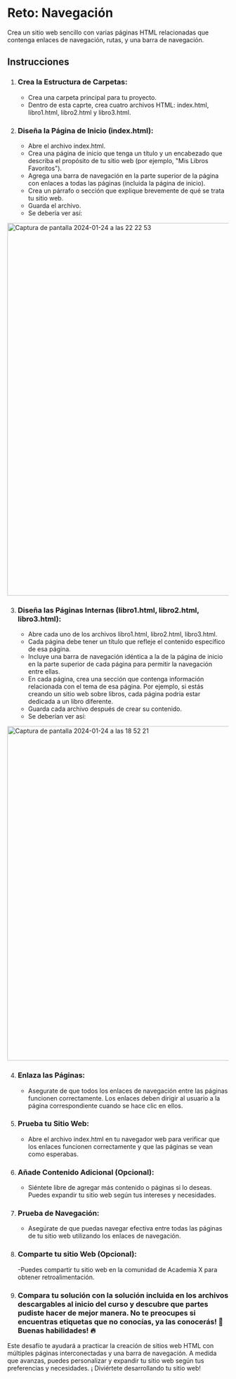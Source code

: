 # Reto: Navegación

Crea un sitio web sencillo con varias páginas HTML relacionadas que contenga enlaces de navegación, rutas, y una barra de navegación.

## Instrucciones

1. ### Crea la Estructura de Carpetas:

      - Crea una carpeta principal para tu proyecto.
      - Dentro de esta caprte, crea cuatro archivos HTML:
        index.html, libro1.html, libro2.html y libro3.html.

2. ### Diseña la Página de Inicio (index.html):

      - Abre el archivo index.html.
      - Crea una página de inicio que tenga un título y un encabezado que describa el propósito de tu sitio web (por ejemplo, "Mis Libros Favoritos").
      - Agrega una barra de navegación en la parte superior de la página con enlaces a todas las páginas (incluida la página de inicio).
      - Crea un párrafo o sección que explique brevemente de qué se trata tu sitio web.
      - Guarda el archivo.
      - Se debería ver así:

<img width="848" alt="Captura de pantalla 2024-01-24 a las 22 22 53" src="https://github.com/unverchamt/HTML-Retos/assets/134392893/3218ea91-3223-4b12-9ec3-ed06e6ccc3ac">


3. ### Diseña las  Páginas Internas (libro1.html, libro2.html, libro3.html):

     - Abre cada uno de los archivos libro1.html, libro2.html, libro3.html.
     - Cada página debe tener un título que refleje el contenido específico de esa página.
     - Incluye una barra de navegación idéntica a la de la página de inicio en la parte superior de cada página para permitir la navegación entre ellas.
     - En cada página, crea una sección que contenga información relacionada con el tema de esa página. Por ejemplo, si estás creando un sitio web sobre libros, cada página podria estar dedicada a un libro diferente.
     - Guarda cada archivo después de crear su contenido.
     - Se deberían ver así:

<img width="761" alt="Captura de pantalla 2024-01-24 a las 18 52 21" src="https://github.com/unverchamt/HTML-Retos/assets/134392893/f875eb23-9627-4981-b38b-ffd967f09264">

  
4. ### Enlaza las Páginas:

   - Asegurate de que todos los enlaces de navegación entre las páginas funcionen correctamente. Los enlaces deben dirigir al usuario a la página correspondiente cuando se hace clic en ellos.

5. ### Prueba tu Sitio Web:

   - Abre el archivo index.html en tu navegador web para verificar que los enlaces funcionen correctamente y que las páginas se vean como esperabas.

6. ### Añade Contenido Adicional (Opcional):

    - Siéntete libre de agregar más contenido o páginas si lo deseas. Puedes expandir tu sitio web según tus intereses y necesidades.

7. ### Prueba de Navegación:

    - Asegúrate de que puedas navegar efectiva entre todas las páginas de tu sitio web utilizando los enlaces de navegación.

8. ### Comparte tu sitio Web (Opcional):

    -Puedes compartir tu sitio web en la comunidad de Academia X para obtener retroalimentación.

9. ### Compara tu solución  con la solución incluida en los archivos descargables al inicio del curso y descubre que partes pudiste hacer de mejor manera. No te preocupes si encuentras etiquetas que no conocías, ya las conocerás! 🙌 Buenas habilidades! 🔥

Este desafío te ayudará a practicar la creación de sitios web HTML con múltiples páginas interconectadas y una barra de navegación. A medida que avanzas, puedes personalizar y expandir tu sitio web según tus preferencias y necesidades. ¡ Diviértete desarrollando tu sitio web!
